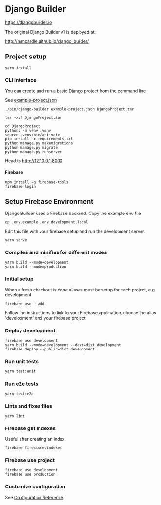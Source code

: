 
# Django Builder

https://djangobuilder.io

The original Django Builder v1 is deployed at:

http://mmcardle.github.io/django_builder/

## Project setup
```
yarn install
```

### CLI interface

You can create and run a basic Django project from the command line

See [example-project.json](example-project.json)

```
./bin/django-builder example-project.json DjangoProject.tar

tar -xvf DjangoProject.tar

cd DjangoProject
python3 -m venv .venv
source .venv/bin/activate
pip install -r requirements.txt
python manage.py makemigrations
python manage.py migrate
python manage.py runserver
```

Head to http://127.0.0.1:8000

#### Firebase
```
npm install -g firebase-tools
firebase login
```

## Setup Firebase Environment

Django Builder uses a Firebase backend. Copy the example env file

```
cp .env.example .env.development.local
```

Edit this file with your firebase setup and run the development server.

```
yarn serve
```

### Compiles and minifies for different modes
```
yarn build --mode=development
yarn build --mode=production
```

### Initial setup

When a fresh checkout is done aliases must be setup for each project, e.g. development

```
firebase use --add
```

Follow the instructions to link to your Firebase application, choose the alias 'development' and your firebase project

### Deploy development
```
firebase use development
yarn build --mode=development --dest=dist_development
firebase deploy --public=dist_development
```

### Run unit tests
```
yarn test:unit
```

### Run e2e tests
```
yarn test:e2e
```

### Lints and fixes files
```
yarn lint
```

### Firebase get indexes
Useful after creating an index
```
firebase firestore:indexes
```

### Firebase use project
```
firebase use development
firebase use production
```

### Customize configuration
See [Configuration Reference](https://cli.vuejs.org/config/).
